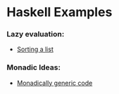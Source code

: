 # Haskell Examples

### Lazy evaluation:
* [Sorting a list](sort.md)
### Monadic Ideas:
* [Monadically generic code](monadicIdeas.md)
